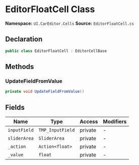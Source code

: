 # EditorFloatCell Class

**Namespace:** `UI.CarEditor.Cells`
**Source:** `EditorFloatCell.cs`

## Declaration

```csharp
public class EditorFloatCell : EditorCellBase
```

## Methods

### UpdateFieldFromValue

```csharp
private void UpdateFieldFromValue()
```

## Fields

| Name | Type | Access | Modifiers |
|------|------|--------|-----------|
| `inputField` | `TMP_InputField` | private | - |
| `sliderArea` | `SliderArea` | private | - |
| `_action` | `Action<float>` | private | - |
| `_value` | `float` | private | - |


